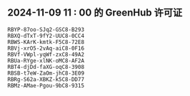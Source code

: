 ## 2024-11-09 11 : 00 的 GreenHub 许可证
```
RBYP-87oo-SJq2-GSC8-B293
RBXQ-dTxT-9fY2-UUC8-0CC4
RBWS-KArK-kmtk-F5C8-72E8
RBVj-xrO5-2vAq-aiC8-0F16
RBVf-VWpl-yqWf-zxC8-49A2
RBUa-RYge-xlNK-oMC8-AF2A
RBT4-djDd-faXG-oqC8-3908
RBSB-t7eW-ZaOm-jhC8-3E09
RBRg-S62a-XBKZ-k5C8-DD77
RBMz-AMae-Pgou-9bC8-9315
```
